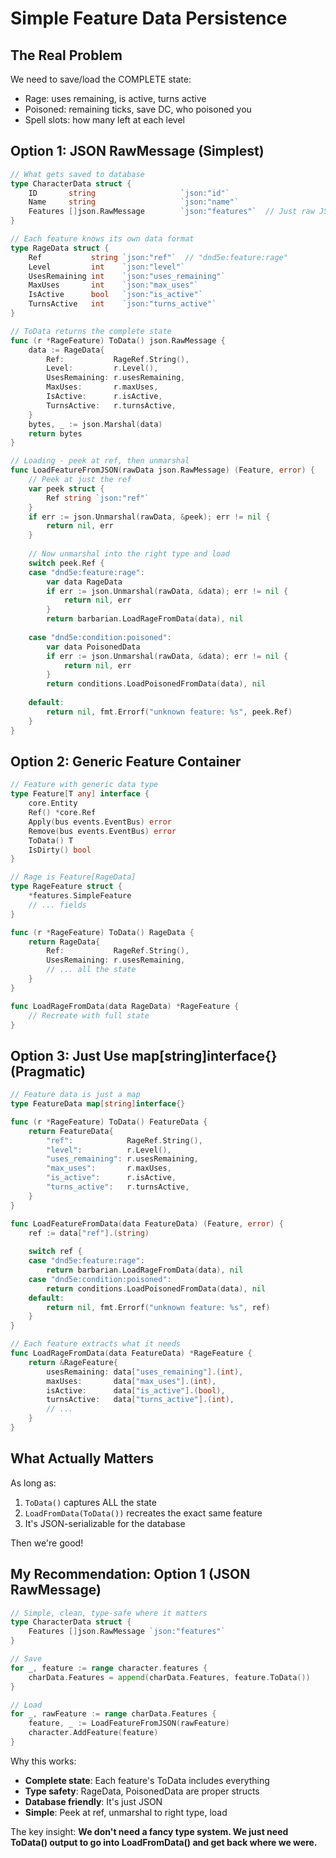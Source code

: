# Simple Feature Data Persistence

## The Real Problem

We need to save/load the COMPLETE state:
- Rage: uses remaining, is active, turns active
- Poisoned: remaining ticks, save DC, who poisoned you
- Spell slots: how many left at each level

## Option 1: JSON RawMessage (Simplest)

```go
// What gets saved to database
type CharacterData struct {
    ID       string                   `json:"id"`
    Name     string                   `json:"name"`
    Features []json.RawMessage        `json:"features"`  // Just raw JSON
}

// Each feature knows its own data format
type RageData struct {
    Ref           string `json:"ref"`  // "dnd5e:feature:rage"
    Level         int    `json:"level"`
    UsesRemaining int    `json:"uses_remaining"`
    MaxUses       int    `json:"max_uses"`
    IsActive      bool   `json:"is_active"`
    TurnsActive   int    `json:"turns_active"`
}

// ToData returns the complete state
func (r *RageFeature) ToData() json.RawMessage {
    data := RageData{
        Ref:           RageRef.String(),
        Level:         r.Level(),
        UsesRemaining: r.usesRemaining,
        MaxUses:       r.maxUses,
        IsActive:      r.isActive,
        TurnsActive:   r.turnsActive,
    }
    bytes, _ := json.Marshal(data)
    return bytes
}

// Loading - peek at ref, then unmarshal
func LoadFeatureFromJSON(rawData json.RawMessage) (Feature, error) {
    // Peek at just the ref
    var peek struct {
        Ref string `json:"ref"`
    }
    if err := json.Unmarshal(rawData, &peek); err != nil {
        return nil, err
    }
    
    // Now unmarshal into the right type and load
    switch peek.Ref {
    case "dnd5e:feature:rage":
        var data RageData
        if err := json.Unmarshal(rawData, &data); err != nil {
            return nil, err
        }
        return barbarian.LoadRageFromData(data), nil
        
    case "dnd5e:condition:poisoned":
        var data PoisonedData
        if err := json.Unmarshal(rawData, &data); err != nil {
            return nil, err
        }
        return conditions.LoadPoisonedFromData(data), nil
    
    default:
        return nil, fmt.Errorf("unknown feature: %s", peek.Ref)
    }
}
```

## Option 2: Generic Feature Container

```go
// Feature with generic data type
type Feature[T any] interface {
    core.Entity
    Ref() *core.Ref
    Apply(bus events.EventBus) error
    Remove(bus events.EventBus) error
    ToData() T
    IsDirty() bool
}

// Rage is Feature[RageData]
type RageFeature struct {
    *features.SimpleFeature
    // ... fields
}

func (r *RageFeature) ToData() RageData {
    return RageData{
        Ref:           RageRef.String(),
        UsesRemaining: r.usesRemaining,
        // ... all the state
    }
}

func LoadRageFromData(data RageData) *RageFeature {
    // Recreate with full state
}
```

## Option 3: Just Use map[string]interface{} (Pragmatic)

```go
// Feature data is just a map
type FeatureData map[string]interface{}

func (r *RageFeature) ToData() FeatureData {
    return FeatureData{
        "ref":            RageRef.String(),
        "level":          r.Level(),
        "uses_remaining": r.usesRemaining,
        "max_uses":       r.maxUses,
        "is_active":      r.isActive,
        "turns_active":   r.turnsActive,
    }
}

func LoadFeatureFromData(data FeatureData) (Feature, error) {
    ref := data["ref"].(string)
    
    switch ref {
    case "dnd5e:feature:rage":
        return barbarian.LoadRageFromData(data), nil
    case "dnd5e:condition:poisoned":
        return conditions.LoadPoisonedFromData(data), nil
    default:
        return nil, fmt.Errorf("unknown feature: %s", ref)
    }
}

// Each feature extracts what it needs
func LoadRageFromData(data FeatureData) *RageFeature {
    return &RageFeature{
        usesRemaining: data["uses_remaining"].(int),
        maxUses:       data["max_uses"].(int),
        isActive:      data["is_active"].(bool),
        turnsActive:   data["turns_active"].(int),
        // ...
    }
}
```

## What Actually Matters

As long as:
1. `ToData()` captures ALL the state
2. `LoadFromData(ToData())` recreates the exact same feature
3. It's JSON-serializable for the database

Then we're good!

## My Recommendation: Option 1 (JSON RawMessage)

```go
// Simple, clean, type-safe where it matters
type CharacterData struct {
    Features []json.RawMessage `json:"features"`
}

// Save
for _, feature := range character.features {
    charData.Features = append(charData.Features, feature.ToData())
}

// Load
for _, rawFeature := range charData.Features {
    feature, _ := LoadFeatureFromJSON(rawFeature)
    character.AddFeature(feature)
}
```

Why this works:
- **Complete state**: Each feature's ToData includes everything
- **Type safety**: RageData, PoisonedData are proper structs
- **Database friendly**: It's just JSON
- **Simple**: Peek at ref, unmarshal to right type, load

The key insight: **We don't need a fancy type system. We just need ToData() output to go into LoadFromData() and get back where we were.**
